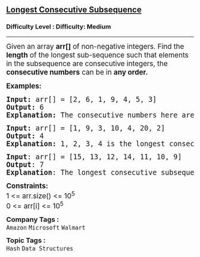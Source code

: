 <h2><a href="https://www.geeksforgeeks.org/problems/longest-consecutive-subsequence2449/1">Longest Consecutive Subsequence</a></h2><h3>Difficulty Level : Difficulty: Medium</h3><hr><div class="problems_problem_content__Xm_eO" style="user-select: auto;"><p style="user-select: auto;"><span style="font-size: 14pt; user-select: auto;">Given an array <strong style="user-select: auto;">arr[]</strong> of non-negative integers. Find the <strong style="user-select: auto;">length</strong> of the longest sub-sequence such that elements in the subsequence are consecutive integers, the<strong style="user-select: auto;"> consecutive numbers</strong> can be in <strong style="user-select: auto;">any order.</strong></span></p>
<p style="user-select: auto;"><span style="font-size: 14pt; user-select: auto;"><strong style="user-select: auto;">Examples:</strong></span></p>
<pre style="user-select: auto;"><span style="font-size: 14pt; user-select: auto;"><strong style="user-select: auto;">Input: </strong>arr[] = [2, 6, 1, 9, 4, 5, 3]
<strong style="user-select: auto;">Output: </strong>6<strong style="user-select: auto;">
Explanation: </strong>The consecutive numbers here are 1, 2, 3, 4, 5, 6. These 6 numbers form the longest consecutive subsquence.</span></pre>
<pre style="user-select: auto;"><span style="font-size: 14pt; user-select: auto;"><strong style="user-select: auto;">Input: </strong>arr[] = [1, 9, 3, 10, 4, 20, 2]
<strong style="user-select: auto;">Output: </strong>4<strong style="user-select: auto;">
Explanation: </strong>1, 2, 3, 4 is the longest consecutive subsequence.</span></pre>
<pre style="user-select: auto;"><span style="font-size: 14pt; user-select: auto;"><strong style="user-select: auto;">Input</strong>: arr[] = [15, 13, 12, 14, 11, 10, 9]
<strong style="user-select: auto;">Output</strong>: 7
<strong style="user-select: auto;">Explanation</strong>: The longest consecutive subsequence is 9, 10, 11, 12, 13, 14, 15, which has a length of 7.
</span></pre>
<p style="user-select: auto;"><span style="font-size: 14pt; user-select: auto;"><strong style="user-select: auto;">Constraints:</strong></span><br style="user-select: auto;"><span style="font-size: 14pt; user-select: auto;">1 &lt;= arr.size() &lt;= 10<sup style="user-select: auto;">5</sup><br style="user-select: auto;">0 &lt;= arr[i] &lt;= 10<sup style="user-select: auto;">5</sup></span></p></div><p><span style=font-size:18px><strong>Company Tags : </strong><br><code>Amazon</code>&nbsp;<code>Microsoft</code>&nbsp;<code>Walmart</code>&nbsp;<br><p><span style=font-size:18px><strong>Topic Tags : </strong><br><code>Hash</code>&nbsp;<code>Data Structures</code>&nbsp;